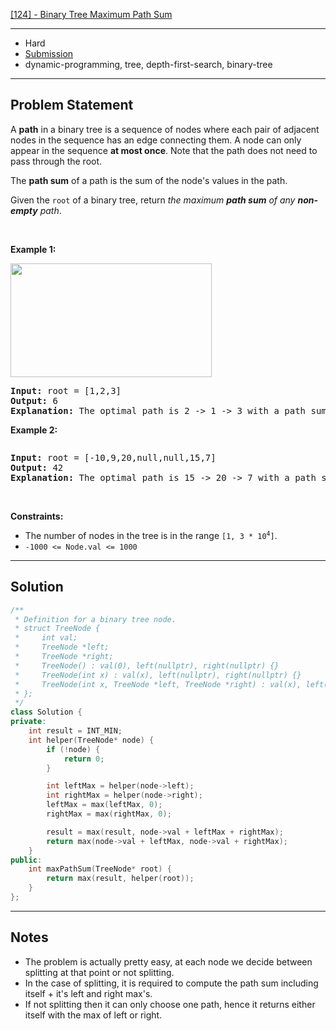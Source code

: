[[124] - Binary Tree Maximum Path Sum](https://leetcode.com/problems/binary-tree-maximum-path-sum)

---

- Hard
- [Submission](https://leetcode.com/problems/binary-tree-maximum-path-sum/submissions/987703851/)
- dynamic-programming, tree, depth-first-search, binary-tree

---

## Problem Statement

<p>A <strong>path</strong> in a binary tree is a sequence of nodes where each pair of adjacent nodes in the sequence has an edge connecting them. A node can only appear in the sequence <strong>at most once</strong>. Note that the path does not need to pass through the root.</p>

<p>The <strong>path sum</strong> of a path is the sum of the node&#39;s values in the path.</p>

<p>Given the <code>root</code> of a binary tree, return <em>the maximum <strong>path sum</strong> of any <strong>non-empty</strong> path</em>.</p>

<p>&nbsp;</p>
<p><strong class="example">Example 1:</strong></p>
<img alt="" src="https://assets.leetcode.com/uploads/2020/10/13/exx1.jpg" style="width: 322px; height: 182px;" />
<pre>
<strong>Input:</strong> root = [1,2,3]
<strong>Output:</strong> 6
<strong>Explanation:</strong> The optimal path is 2 -&gt; 1 -&gt; 3 with a path sum of 2 + 1 + 3 = 6.
</pre>

<p><strong class="example">Example 2:</strong></p>
<img alt="" src="https://assets.leetcode.com/uploads/2020/10/13/exx2.jpg" />
<pre>
<strong>Input:</strong> root = [-10,9,20,null,null,15,7]
<strong>Output:</strong> 42
<strong>Explanation:</strong> The optimal path is 15 -&gt; 20 -&gt; 7 with a path sum of 15 + 20 + 7 = 42.
</pre>

<p>&nbsp;</p>
<p><strong>Constraints:</strong></p>

<ul>
	<li>The number of nodes in the tree is in the range <code>[1, 3 * 10<sup>4</sup>]</code>.</li>
	<li><code>-1000 &lt;= Node.val &lt;= 1000</code></li>
</ul>


---

## Solution

```cpp
/**
 * Definition for a binary tree node.
 * struct TreeNode {
 *     int val;
 *     TreeNode *left;
 *     TreeNode *right;
 *     TreeNode() : val(0), left(nullptr), right(nullptr) {}
 *     TreeNode(int x) : val(x), left(nullptr), right(nullptr) {}
 *     TreeNode(int x, TreeNode *left, TreeNode *right) : val(x), left(left), right(right) {}
 * };
 */
class Solution {
private:
    int result = INT_MIN;
    int helper(TreeNode* node) {
        if (!node) {
            return 0;
        }

        int leftMax = helper(node->left);
        int rightMax = helper(node->right);
        leftMax = max(leftMax, 0);
        rightMax = max(rightMax, 0);

        result = max(result, node->val + leftMax + rightMax);
        return max(node->val + leftMax, node->val + rightMax);
    }
public:
    int maxPathSum(TreeNode* root) {
        return max(result, helper(root));
    }
};
```

---

## Notes

- The problem is actually pretty easy, at each node we decide between splitting at that point or not splitting.
- In the case of splitting, it is required to compute the path sum including itself + it's left and right max's.
- If not splitting then it can only choose one path, hence it returns either itself with the max of left or right.
